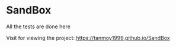 # SandBox

All the tests are done here 

Visit for viewing the project: https://tanmoy1999.github.io/SandBox
